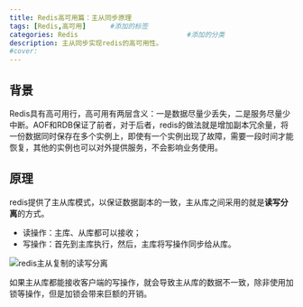 ```yaml
---
title: Redis高可用篇：主从同步原理
tags: [Redis,高可用]      #添加的标签
categories: Redis                           #添加的分类
description: 主从同步实现redis的高可用性。
#cover: 
---
```




## 背景

Redis具有高可用行，高可用有两层含义：一是数据尽量少丢失，二是服务尽量少中断。AOF和RDB保证了前者，对于后者，redis的做法就是增加副本冗余量，将一份数据同时保存在多个实例上，即使有一个实例出现了故障，需要一段时间才能恢复，其他的实例也可以对外提供服务，不会影响业务使用。



## 原理

redis提供了主从库模式，以保证数据副本的一致，主从库之间采用的就是**读写分离**的方式。

- 读操作：主库、从库都可以接收；
- 写操作：首先到主库执行，然后，主库将写操作同步给从库。

![redis主从复制的读写分离](https://gitee.com/hu-zhihong/picbed/raw/master/redis%E4%B8%BB%E4%BB%8E%E5%A4%8D%E5%88%B6%E7%9A%84%E8%AF%BB%E5%86%99%E5%88%86%E7%A6%BB.png)

如果主从库都能接收客户端的写操作，就会导致主从库的数据不一致，除非使用加锁等操作，但是加锁会带来巨额的开销。